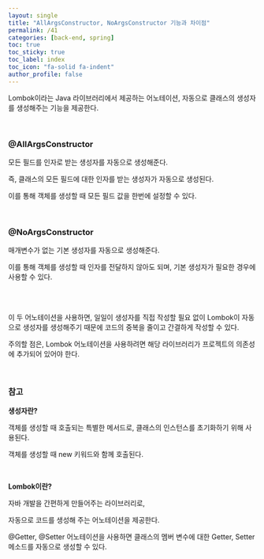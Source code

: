 ```yaml
---
layout: single
title: "AllArgsConstructor, NoArgsConstructor 기능과 차이점"
permalink: /41
categories: [back-end, spring]
toc: true
toc_sticky: true
toc_label: index
toc_icon: "fa-solid fa-indent"
author_profile: false
---
```


Lombok이라는 Java 라이브러리에서 제공하는 어노테이션, 자동으로 클래스의 생성자를 생성해주는 기능을 제공한다.

<br>

### @AllArgsConstructor

모든 필드를 인자로 받는 생성자를 자동으로 생성해준다.

즉, 클래스의 모든 필드에 대한 인자를 받는 생성자가 자동으로 생성된다.

이를 통해 객체를 생성할 때 모든 필드 값을 한번에 설정할 수 있다.

<br>

### @NoArgsConstructor

매개변수가 없는 기본 생성자를 자동으로 생성해준다.

이를 통해 객체를 생성할 때 인자를 전달하지 않아도 되며, 기본 생성자가 필요한 경우에 사용할 수 있다.

<br>

<br>

이 두 어노테이션을 사용하면, 일일이 생성자를 직접 작성할 필요 없이 Lombok이 자동으로 생성자를 생성해주기 때문에 코드의 중복을 줄이고 간결하게 작성할 수 있다.

주의할 점은, Lombok 어노테이션을 사용하려면 해당 라이브러리가 프로젝트의 의존성에 추가되어 있어야 한다.

<br>

### 참고

**생성자란?**

객체를 생성할 때 호출되는 특별한 메서드로, 클래스의 인스턴스를 초기화하기 위해 사용된다.

객체를 생성할 때  new 키워드와 함께 호출된다.

<br>

**Lombok이란?**

자바 개발을 간편하게 만들어주는 라이브러리로,

자동으로 코드를 생성해 주는 어노테이션을 제공한다.

@Getter, @Setter 어노테이션을 사용하면 클래스의 멤버 변수에 대한 Getter, Setter 메소드를 자동으로 생성할 수 있다.